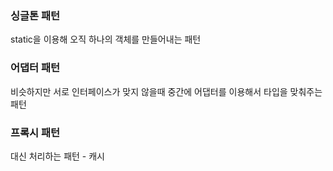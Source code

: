 ### 싱글톤 패턴
static을 이용해 오직 하나의 객체를 만들어내는 패턴
### 어댑터 패턴
비슷하지만 서로 인터페이스가 맞지 않을때 중간에 어댑터를 이용해서 타입을 맞춰주는 패턴  
### 프록시 패턴
대신 처리하는 패턴 - 캐시
